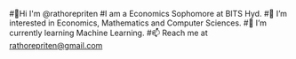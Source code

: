 #👋Hi I'm @rathorepriten 
#I am a Economics Sophomore at BITS Hyd. 
#👀 I’m interested in Economics, Mathematics and Computer Sciences.
#🌱 I’m currently learning Machine Learning. 
#📫 Reach me at rathorepriten@gmail.com 
